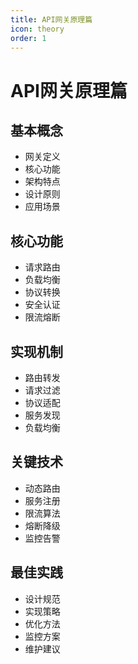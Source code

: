 ```yaml
---
title: API网关原理篇
icon: theory
order: 1
---
```


# API网关原理篇

## 基本概念
- 网关定义
- 核心功能
- 架构特点
- 设计原则
- 应用场景

## 核心功能
- 请求路由
- 负载均衡
- 协议转换
- 安全认证
- 限流熔断

## 实现机制
- 路由转发
- 请求过滤
- 协议适配
- 服务发现
- 负载均衡

## 关键技术
- 动态路由
- 服务注册
- 限流算法
- 熔断降级
- 监控告警

## 最佳实践
- 设计规范
- 实现策略
- 优化方法
- 监控方案
- 维护建议
